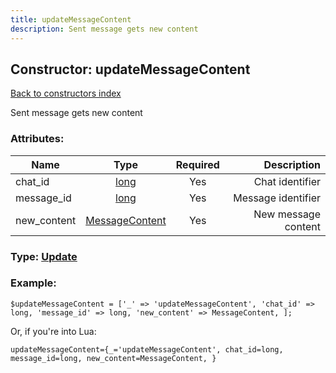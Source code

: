 ```yaml
---
title: updateMessageContent
description: Sent message gets new content
---
```

## Constructor: updateMessageContent  
[Back to constructors index](index.md)



Sent message gets new content

### Attributes:

| Name     |    Type       | Required | Description |
|----------|:-------------:|:--------:|------------:|
|chat\_id|[long](../types/long.md) | Yes|Chat identifier|
|message\_id|[long](../types/long.md) | Yes|Message identifier|
|new\_content|[MessageContent](../types/MessageContent.md) | Yes|New message content|



### Type: [Update](../types/Update.md)


### Example:

```
$updateMessageContent = ['_' => 'updateMessageContent', 'chat_id' => long, 'message_id' => long, 'new_content' => MessageContent, ];
```  

Or, if you're into Lua:  


```
updateMessageContent={_='updateMessageContent', chat_id=long, message_id=long, new_content=MessageContent, }

```


